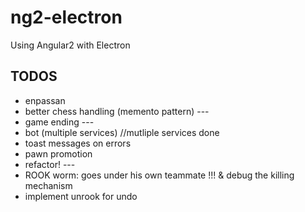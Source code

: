 # ng2-electron
Using Angular2 with Electron



## TODOS
* enpassan
* better chess handling (memento pattern) ---
* game ending ---
* bot (multiple services) //mutliple services done
* toast messages on errors
* pawn promotion
* refactor! ---
* ROOK worm: goes under his own teammate !!! & debug the killing mechanism
* implement unrook for undo